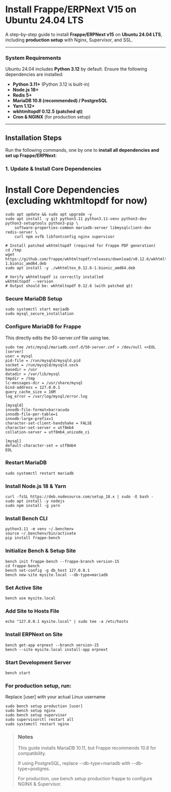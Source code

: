 # Install Frappe/ERPNext V15 on Ubuntu 24.04 LTS

A step-by-step guide to install **Frappe/ERPNext v15** on **Ubuntu 24.04 LTS**, including **production setup** with Nginx, Supervisor, and SSL.

---

### System Requirements
Ubuntu 24.04 includes **Python 3.12** by default. Ensure the following dependencies are installed:

- **Python 3.11+** (Python 3.12 is built-in)
- **Node.js 18+**
- **Redis 5+**
- **MariaDB 10.8 (recommended) / PostgreSQL**
- **Yarn 1.12+**
- **wkhtmltopdf 0.12.5 (patched qt)**
- **Cron & NGINX** (for production setup)

---

## Installation Steps
Run the following commands, one by one to **install all dependencies and set up Frappe/ERPNext**:


### 1. Update & Install Core Dependencies
# Install Core Dependencies (excluding wkhtmltopdf for now)
    sudo apt update && sudo apt upgrade -y
    sudo apt install -y git python3.11 python3.11-venv python3-dev python3-setuptools python3-pip \
        software-properties-common mariadb-server libmysqlclient-dev redis-server \
        curl npm xvfb libfontconfig nginx supervisor
    
    # Install patched wkhtmltopdf (required for Frappe PDF generation)
    cd /tmp
    wget https://github.com/frappe/wkhtmltopdf/releases/download/v0.12.6/wkhtmltox_0.12.6-1.bionic_amd64.deb
    sudo apt install -y ./wkhtmltox_0.12.6-1.bionic_amd64.deb
    
    # Verify wkhtmltopdf is correctly installed
    wkhtmltopdf --version
    # Output should be: wkhtmltopdf 0.12.6 (with patched qt)

### Secure MariaDB Setup
    sudo systemctl start mariadb
    sudo mysql_secure_installation

### Configure MariaDB for Frappe
This directly edits the 50-server.cnf file using tee.
    
    sudo tee /etc/mysql/mariadb.conf.d/50-server.cnf > /dev/null <<EOL
    [server]
    user = mysql
    pid-file = /run/mysqld/mysqld.pid
    socket = /run/mysqld/mysqld.sock
    basedir = /usr
    datadir = /var/lib/mysql
    tmpdir = /tmp
    lc-messages-dir = /usr/share/mysql
    bind-address = 127.0.0.1
    query_cache_size = 16M
    log_error = /var/log/mysql/error.log

    [mysqld]
    innodb-file-format=barracuda
    innodb-file-per-table=1
    innodb-large-prefix=1
    character-set-client-handshake = FALSE
    character-set-server = utf8mb4
    collation-server = utf8mb4_unicode_ci
    
    [mysql]
    default-character-set = utf8mb4
    EOL

### Restart MariaDB
    sudo systemctl restart mariadb

### Install Node.js 18 & Yarn
    curl -fsSL https://deb.nodesource.com/setup_18.x | sudo -E bash -
    sudo apt install -y nodejs
    sudo npm install -g yarn

### Install Bench CLI
    python3.11 -m venv ~/.benchenv
    source ~/.benchenv/bin/activate
    pip install frappe-bench


### Initialize Bench & Setup Site
    bench init frappe-bench --frappe-branch version-15
    cd frappe-bench
    bench set-config -g db_host 127.0.0.1
    bench new-site mysite.local --db-type=mariadb

### Set Active Site
    bench use mysite.local

### Add Site to Hosts File
    echo "127.0.0.1 mysite.local" | sudo tee -a /etc/hosts

### Install ERPNext on Site
    bench get-app erpnext --branch version-15
    bench --site mysite.local install-app erpnext

### Start Development Server
    bench start

### For production setup, run:
Replace [user] with your actual Linux username
    
    sudo bench setup production [user]
    sudo bench setup nginx
    sudo bench setup supervisor
    sudo supervisorctl restart all
    sudo systemctl restart nginx

>### Notes
>This guide installs MariaDB 10.11, but Frappe recommends 10.8 for compatibility.
>
>If using PostgreSQL, replace --db-type=mariadb with --db-type=postgres.
>
>For production, use bench setup production frappe to configure NGINX & Supervisor.

